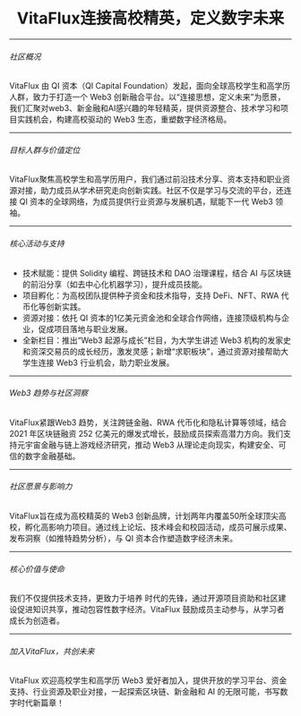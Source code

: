 <h1 style="text-align: center;">VitaFlux连接高校精英，定义数字未来</h1>

---

###### 社区概况  
VitaFlux 由 QI 资本（QI Capital Foundation）发起，面向全球高校学生和高学历人群，致力于打造一个 Web3 创新融合平台。以“连接思想，定义未来”为愿景，我们汇聚对web3、新金融和AI感兴趣的年轻精英，提供资源整合、技术学习和项目实践机会，构建高校驱动的 Web3 生态，重塑数字经济格局。

---

###### 目标人群与价值定位  
VitaFlux聚焦高校学生和高学历用户，我们通过前沿技术分享、资本支持和职业资源对接，助力成员从学术研究走向创新实践。社区不仅是学习与交流的平台，还连接 QI 资本的全球网络，为成员提供行业资源与发展机遇，赋能下一代 Web3 领袖。

---

###### 核心活动与支持  
- 技术赋能：提供 Solidity 编程、跨链技术和 DAO 治理课程，结合 AI 与区块链的前沿分享（如去中心化机器学习），提升成员技能。  
- 项目孵化：为高校团队提供种子资金和技术指导，支持 DeFi、NFT、RWA 代币化等创新实践。  
- 资源对接：依托 QI 资本的1亿美元资金池和全球合作网络，连接顶级机构与企业，促成项目落地与职业发展。  
- 全新栏目：推出“Web3 起源与成长”栏目，为大学生讲述 Web3 机构的发家史和资深交易员的成长经历，激发灵感；新增“求职板块”，通过资源对接帮助大学生连接 Web3 行业机会，助力职业发展。  

---

###### Web3 趋势与社区洞察  
VitaFlux紧跟Web3 趋势，关注跨链金融、RWA 代币化和隐私计算等领域，结合 2021 年区块链融资 252 亿美元的爆发式增长，鼓励成员探索高潜力方向。我们支持元宇宙金融与链上游戏经济研究，推动 Web3 从理论走向现实，构建安全、可信的数字金融基础。

---

###### 社区愿景与影响力
 VitaFlux旨在成为高校精英的 Web3 创新品牌，计划两年内覆盖50所全球顶尖高校，孵化高影响力项目。通过线上论坛、技术峰会和校园活动，成员可展示成果、发布洞察（如推特趋势分析），与 QI 资本合作塑造数字经济未来。

---

###### 核心价值与使命
我们不仅提供技术支持，更致力于培养 时代的先锋，通过开源项目资助和社区建设促进知识共享，推动包容性数字经济。VitaFlux 鼓励成员主动参与，从学习者成长为创造者。

---

###### 加入VitaFlux，共创未来
VitaFlux 欢迎高校学生和高学历 Web3 爱好者加入，提供开放的学习平台、资金支持、行业资源及职业对接，一起探索区块链、新金融和 AI 的无限可能，书写数字时代新篇章！